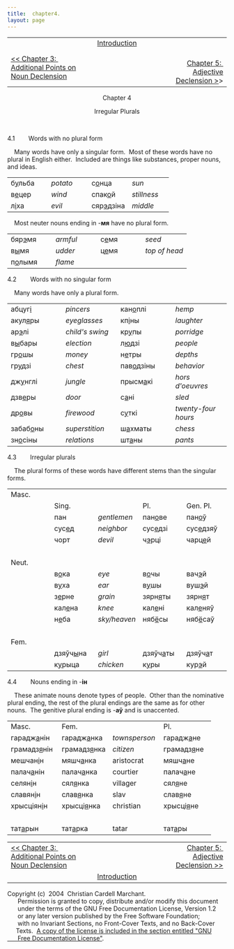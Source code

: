 ```yaml
---
title:  chapter4. 
layout: page
---
```



<div style="text-align: center;">

<div style="text-align: left;">

<table>
<colgroup>
<col style="width: 33%" />
<col style="width: 33%" />
<col style="width: 33%" />
</colgroup>
<tbody>
<tr class="odd">
<td><br />
</td>
<td style="text-align: center;"><a href="introduction.html">Introduction</a><br />
</td>
<td style="text-align: right;"><br />
</td>
</tr>
<tr class="even">
<td><a href="chapter3.html">&lt;&lt; Chapter 3:  Additional Points on Noun Declension</a><br />
</td>
<td style="text-align: center;"><br />
</td>
<td style="text-align: right;">                         <a href="chapter5.html">Chapter 5:  Adjective Declension &gt;</a>&gt;<br />
</td>
</tr>
</tbody>
</table>

  
  

</div>

Chapter 4  
  
Irregular Plurals  

</div>

   
  
4.1        Words with no plural form  
  
    Many words have only a singular form.  Most of these words have no
plural in English either.  Included are things like substances, proper
nouns, and ideas.  
  

<table>
<colgroup>
<col style="width: 25%" />
<col style="width: 25%" />
<col style="width: 25%" />
<col style="width: 25%" />
</colgroup>
<tbody>
<tr class="odd">
<td>б<span style="text-decoration: underline;">у</span>льба<br />
</td>
<td><span style="font-style: italic;">potato</span><br />
</td>
<td>с<span style="text-decoration: underline;">о</span>нца<br />
</td>
<td><span style="font-style: italic;">sun</span><br />
</td>
</tr>
<tr class="even">
<td>в<span style="text-decoration: underline;">е</span>цер<br />
</td>
<td><span style="font-style: italic;">wind</span><br />
</td>
<td>спак<span style="text-decoration: underline;">о</span>й<br />
</td>
<td><span style="font-style: italic;">stillness</span><br />
</td>
</tr>
<tr class="odd">
<td>л<span style="text-decoration: underline;">і</span>ха<br />
</td>
<td><span style="font-style: italic;">evil</span><br />
</td>
<td>сяр<span style="text-decoration: underline;">э</span>дзіна<br />
</td>
<td><span style="font-style: italic;">middle</span><br />
</td>
</tr>
</tbody>
</table>

  
    Most neuter nouns ending in
-<span style="font-weight: bold;">мя</span> have no plural form.  
  

<table>
<colgroup>
<col style="width: 25%" />
<col style="width: 25%" />
<col style="width: 25%" />
<col style="width: 25%" />
</colgroup>
<tbody>
<tr class="odd">
<td>бяр<span style="text-decoration: underline;">э</span>мя<br />
</td>
<td><span style="font-style: italic;">armful</span><br />
</td>
<td>с<span style="text-decoration: underline;">е</span>мя<br />
</td>
<td><span style="font-style: italic;">seed</span><br />
</td>
</tr>
<tr class="even">
<td>в<span style="text-decoration: underline;">ы</span>мя<br />
</td>
<td><span style="font-style: italic;">udder</span><br />
</td>
<td>ц<span style="text-decoration: underline;">е</span>мя<br />
</td>
<td><span style="font-style: italic;">top of head</span><br />
</td>
</tr>
<tr class="odd">
<td>п<span style="text-decoration: underline;">о</span>лымя<br />
</td>
<td><span style="font-style: italic;">flame</span><br />
</td>
<td><br />
</td>
<td><br />
</td>
</tr>
</tbody>
</table>

  
  
4.2        Words with no singular form  
  
    Many words have only a plural form.  
  

<table>
<colgroup>
<col style="width: 25%" />
<col style="width: 25%" />
<col style="width: 25%" />
<col style="width: 25%" />
</colgroup>
<tbody>
<tr class="odd">
<td>абцуг<span style="text-decoration: underline;">і</span><br />
</td>
<td><span style="font-style: italic;">pincers</span><br />
</td>
<td>кан<span style="text-decoration: underline;">о</span>плі<br />
</td>
<td><span style="font-style: italic;">hemp</span><br />
</td>
</tr>
<tr class="even">
<td>акул<span style="text-decoration: underline;">я</span>ры<br />
</td>
<td><span style="font-style: italic;">eyeglasses</span><br />
</td>
<td>кп<span style="text-decoration: underline;">і</span>ны<br />
</td>
<td><span style="font-style: italic;">laughter</span><br />
</td>
</tr>
<tr class="odd">
<td>ар<span style="text-decoration: underline;">э</span>лі<br />
</td>
<td><span style="font-style: italic;">child's swing</span><br />
</td>
<td>кр<span style="text-decoration: underline;">у</span>пы<br />
</td>
<td><span style="font-style: italic;">porridge</span><br />
</td>
</tr>
<tr class="even">
<td>в<span style="text-decoration: underline;">ы</span>бары<br />
</td>
<td><span style="font-style: italic;">election</span><br />
</td>
<td>л<span style="text-decoration: underline;">ю</span>дзі<br />
</td>
<td><span style="font-style: italic;">people</span><br />
</td>
</tr>
<tr class="odd">
<td>гр<span style="text-decoration: underline;">о</span>шы<br />
</td>
<td><span style="font-style: italic;">money</span><br />
</td>
<td>н<span style="text-decoration: underline;">е</span>тры<br />
</td>
<td><span style="font-style: italic;">depths</span><br />
</td>
</tr>
<tr class="even">
<td>гр<span style="text-decoration: underline;">у</span>дзі<br />
</td>
<td><span style="font-style: italic;">chest</span><br />
</td>
<td>пав<span style="text-decoration: underline;">о</span>дзіны<br />
</td>
<td><span style="font-style: italic;">behavior</span><br />
</td>
</tr>
<tr class="odd">
<td>дж<span style="text-decoration: underline;">у</span>нглі<br />
</td>
<td><span style="font-style: italic;">jungle</span><br />
</td>
<td>прысм<span style="text-decoration: underline;">а</span>кі<br />
</td>
<td><span style="font-style: italic;">hors d'oeuvres</span><br />
</td>
</tr>
<tr class="even">
<td>дзв<span style="text-decoration: underline;">е</span>ры<br />
</td>
<td><span style="font-style: italic;">door</span><br />
</td>
<td>с<span style="text-decoration: underline;">а</span>ні<br />
</td>
<td><span style="font-style: italic;">sled</span><br />
</td>
</tr>
<tr class="odd">
<td>др<span style="text-decoration: underline;">о</span>вы<br />
</td>
<td><span style="font-style: italic;">firewood</span><br />
</td>
<td>с<span style="text-decoration: underline;">у</span>ткі<br />
</td>
<td><span style="font-style: italic;">twenty-four hours</span><br />
</td>
</tr>
<tr class="even">
<td>забаб<span style="text-decoration: underline;">о</span>ны<br />
</td>
<td><span style="font-style: italic;">superstition</span><br />
</td>
<td>ш<span style="text-decoration: underline;">а</span>хматы<br />
</td>
<td><span style="font-style: italic;">chess</span><br />
</td>
</tr>
<tr class="odd">
<td>зн<span style="text-decoration: underline;">о</span>сіны<br />
</td>
<td><span style="font-style: italic;">relations</span><br />
</td>
<td>шт<span style="text-decoration: underline;">а</span>ны<br />
</td>
<td><span style="font-style: italic;">pants</span><br />
</td>
</tr>
</tbody>
</table>

  
  
4.3        Irregular plurals  
  
    The plural forms of these words have different stems than the
singular forms.  
  

<table>
<colgroup>
<col style="width: 20%" />
<col style="width: 20%" />
<col style="width: 20%" />
<col style="width: 20%" />
<col style="width: 20%" />
</colgroup>
<tbody>
<tr class="odd">
<td>Masc.<br />
</td>
<td><br />
</td>
<td><br />
</td>
<td><br />
</td>
<td><br />
</td>
</tr>
<tr class="even">
<td><br />
</td>
<td>Sing.<br />
</td>
<td><br />
</td>
<td>Pl.<br />
</td>
<td>Gen. Pl.<br />
</td>
</tr>
<tr class="odd">
<td><br />
</td>
<td>пан<br />
</td>
<td><span style="font-style: italic;">gentlemen</span><br />
</td>
<td>пан<span style="text-decoration: underline;">о</span>ве<br />
</td>
<td>пан<span style="text-decoration: underline;">о</span>ў<br />
</td>
</tr>
<tr class="even">
<td><br />
</td>
<td>сус<span style="text-decoration: underline;">е</span>д<br />
</td>
<td><span style="font-style: italic;">neighbor</span><br />
</td>
<td>сус<span style="text-decoration: underline;">е</span>дзі<br />
</td>
<td>сус<span style="text-decoration: underline;">е</span>дзяў<br />
</td>
</tr>
<tr class="odd">
<td><br />
</td>
<td>чорт<br />
</td>
<td><span style="font-style: italic;">devil</span><br />
</td>
<td>ч<span style="text-decoration: underline;">э</span>рці<br />
</td>
<td>чарц<span style="text-decoration: underline;">е</span>й<br />
</td>
</tr>
<tr class="even">
<td><br />
</td>
<td><br />
</td>
<td><br />
</td>
<td><br />
</td>
<td><br />
</td>
</tr>
<tr class="odd">
<td>Neut.<br />
</td>
<td><br />
</td>
<td><br />
</td>
<td><br />
</td>
<td><br />
</td>
</tr>
<tr class="even">
<td><br />
</td>
<td>в<span style="text-decoration: underline;">о</span>ка<br />
</td>
<td><span style="font-style: italic;">eye</span><br />
</td>
<td>в<span style="text-decoration: underline;">о</span>чы<br />
</td>
<td>вач<span style="text-decoration: underline;">э</span>й<br />
</td>
</tr>
<tr class="odd">
<td><br />
</td>
<td>в<span style="text-decoration: underline;">у</span>ха<br />
</td>
<td><span style="font-style: italic;">ear</span><br />
</td>
<td>в<span style="text-decoration: underline;">у</span>шы<br />
</td>
<td>вуш<span style="text-decoration: underline;">э</span>й<br />
</td>
</tr>
<tr class="even">
<td><br />
</td>
<td>з<span style="text-decoration: underline;">е</span>рне<br />
</td>
<td><span style="font-style: italic;">grain</span><br />
</td>
<td>зярн<span style="text-decoration: underline;">я</span>ты<br />
</td>
<td>зярн<span style="text-decoration: underline;">я</span>т<br />
</td>
</tr>
<tr class="odd">
<td><br />
</td>
<td>кал<span style="text-decoration: underline;">е</span>на<br />
</td>
<td><span style="font-style: italic;">knee</span><br />
</td>
<td>кал<span style="text-decoration: underline;">е</span>ні<br />
</td>
<td>кал<span style="text-decoration: underline;">е</span>няў<br />
</td>
</tr>
<tr class="even">
<td><br />
</td>
<td>н<span style="text-decoration: underline;">е</span>ба<br />
</td>
<td><span style="font-style: italic;">sky/heaven</span><br />
</td>
<td>няб<span style="text-decoration: underline;">ё</span>сы<br />
</td>
<td>няб<span style="text-decoration: underline;">ё</span>саў<br />
</td>
</tr>
<tr class="odd">
<td><br />
</td>
<td><br />
</td>
<td><br />
</td>
<td><br />
</td>
<td><br />
</td>
</tr>
<tr class="even">
<td>Fem.<br />
</td>
<td><br />
</td>
<td><br />
</td>
<td><br />
</td>
<td><br />
</td>
</tr>
<tr class="odd">
<td><br />
</td>
<td>дзяўч<span style="text-decoration: underline;">ы</span>на<br />
</td>
<td><span style="font-style: italic;">girl</span><br />
</td>
<td>дзяўч<span style="text-decoration: underline;">а</span>ты<br />
</td>
<td>дзяўч<span style="text-decoration: underline;">а</span>т<br />
</td>
</tr>
<tr class="even">
<td><br />
</td>
<td>к<span style="text-decoration: underline;">у</span>рыца<br />
</td>
<td><span style="font-style: italic;">chicken</span><br />
</td>
<td>к<span style="text-decoration: underline;">у</span>ры<br />
</td>
<td>кур<span style="text-decoration: underline;">э</span>й<br />
</td>
</tr>
</tbody>
</table>

  
  
4.4        Nouns ending in -<span style="font-weight: bold;">ін</span>  
  
    These animate nouns denote types of people.  Other than the
nominative plural ending, the rest of the plural endings are the same as
for other nouns.  The genitive plural ending is
-<span style="font-weight: bold;">аў</span> and is unaccented.  
  

<table>
<colgroup>
<col style="width: 25%" />
<col style="width: 25%" />
<col style="width: 25%" />
<col style="width: 25%" />
</colgroup>
<tbody>
<tr class="odd">
<td>Masc.<br />
</td>
<td>Fem.<br />
</td>
<td><br />
</td>
<td>Pl.<br />
</td>
</tr>
<tr class="even">
<td>гарадж<span style="text-decoration: underline;">а</span>нін<br />
</td>
<td>гарадж<span style="text-decoration: underline;">а</span>нка<br />
</td>
<td><span style="font-style: italic;">townsperson</span><br />
</td>
<td>гарадж<span style="text-decoration: underline;">а</span>не<br />
</td>
</tr>
<tr class="odd">
<td>грамадз<span style="text-decoration: underline;">я</span>нін<br />
</td>
<td>грамадз<span style="text-decoration: underline;">я</span>нка<br />
</td>
<td><span style="font-style: italic;">citizen</span><br />
</td>
<td>грамадз<span style="text-decoration: underline;">я</span>не<br />
</td>
</tr>
<tr class="even">
<td>мешчан<span style="text-decoration: underline;">і</span>н<br />
</td>
<td>мяшч<span style="text-decoration: underline;">а</span>нка<br />
</td>
<td>aristocrat<br />
</td>
<td>мяшч<span style="text-decoration: underline;">а</span>не<br />
</td>
</tr>
<tr class="odd">
<td>палач<span style="text-decoration: underline;">а</span>нін<br />
</td>
<td>палач<span style="text-decoration: underline;">а</span>нка<br />
</td>
<td>courtier<br />
</td>
<td>палач<span style="text-decoration: underline;">а</span>не<br />
</td>
</tr>
<tr class="even">
<td>селян<span style="text-decoration: underline;">і</span>н<br />
</td>
<td>сял<span style="text-decoration: underline;">я</span>нка<br />
</td>
<td>villager<br />
</td>
<td>сял<span style="text-decoration: underline;">я</span>не<br />
</td>
</tr>
<tr class="odd">
<td>славян<span style="text-decoration: underline;">і</span>н<br />
</td>
<td>слав<span style="text-decoration: underline;">я</span>нка<br />
</td>
<td>slav<br />
</td>
<td>слав<span style="text-decoration: underline;">я</span>не<br />
</td>
</tr>
<tr class="even">
<td>хрысціян<span style="text-decoration: underline;">і</span>н<br />
</td>
<td>хрысці<span style="text-decoration: underline;">я</span>нка<br />
</td>
<td>christian<br />
</td>
<td>хрысці<span style="text-decoration: underline;">я</span>не<br />
</td>
</tr>
<tr class="odd">
<td><br />
</td>
<td><br />
</td>
<td><br />
</td>
<td><br />
</td>
</tr>
<tr class="even">
<td>тат<span style="text-decoration: underline;">а</span>рын<br />
</td>
<td>тат<span style="text-decoration: underline;">а</span>рка<br />
</td>
<td>tatar<br />
</td>
<td>тат<span style="text-decoration: underline;">а</span>ры<br />
</td>
</tr>
</tbody>
</table>

  
  
  

<table>
<colgroup>
<col style="width: 33%" />
<col style="width: 33%" />
<col style="width: 33%" />
</colgroup>
<tbody>
<tr class="odd">
<td><a href="chapter3.html">&lt;&lt; Chapter 3:  Additional Points on Noun Declension</a><br />
</td>
<td style="text-align: center;"><br />
</td>
<td style="text-align: right;"><a href="chapter5.html">Chapter 5:  Adjective Declension &gt;&gt;</a><br />
</td>
</tr>
<tr class="even">
<td><br />
</td>
<td style="text-align: center;"><a href="introduction.html">Introduction</a><br />
</td>
<td style="text-align: right;"><br />
</td>
</tr>
</tbody>
</table>

  
  
  
  
  
  
  
  
  
  
  
  
  
  
  
  
  
  
  
  
  
  
  
Copyright (c)  2004  Christian Cardell Marchant.  
      Permission is granted to copy, distribute and/or modify this
document  
      under the terms of the GNU Free Documentation License, Version
1.2  
      or any later version published by the Free Software Foundation;  
      with no Invariant Sections, no Front-Cover Texts, and no
Back-Cover  
     Texts.  [A copy of the license is included in the section entitled
"GNU  
      Free Documentation License"](gnufreedl.html).
